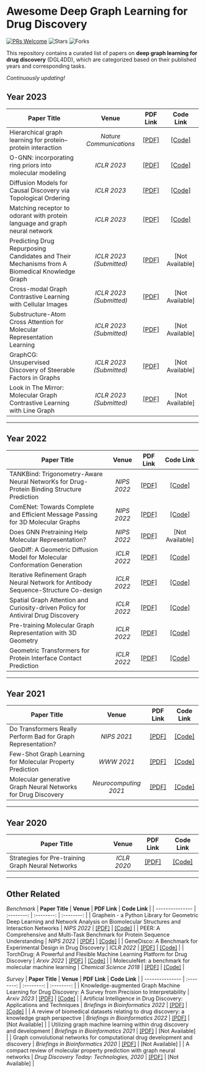 # Awesome Deep Graph Learning for Drug Discovery
[![PRs Welcome](https://img.shields.io/badge/PRs-welcome-yellow.svg)](https://github.com/YuanchenBei/Awesome-Deep-Graph-Learning-for-Drug-Discovery) 
![Stars](https://img.shields.io/github/stars/YuanchenBei/Awesome-Deep-Graph-Learning-for-Drug-Discovery?color=green)  ![Forks](https://img.shields.io/github/forks/YuanchenBei/Awesome-Deep-Graph-Learning-for-Drug-Discovery?color=blue)

This repository contains a curated list of papers on **deep graph learning for drug discovery** (DGL4DD), which are categorized based on their published years and corresponding tasks.

*Continuously updating!*

 ## Year 2023
| **Paper Title** | **Venue** | **PDF Link** | **Code Link** |
| --------------- | :--------: | :--------: | :--------: | 
| Hierarchical graph learning for protein–protein interaction | _Nature Communications_ | [[PDF]](https://www.nature.com/articles/s41467-023-36736-1.pdf) | [[Code]](https://github.com/zqgao22/HIGH-PPI) |
| O-GNN: incorporating ring priors into molecular modeling | _ICLR 2023_ | [[PDF]](https://openreview.net/pdf?id=5cFfz6yMVPU) | [[Code]](https://github.com/O-GNN/O-GNN) |
| Diffusion Models for Causal Discovery via Topological Ordering | _ICLR 2023_ | [[PDF]](https://openreview.net/pdf?id=Idusfje4-Wq) | [[Code]](https://github.com/vios-s/DiffAN) |
| Matching receptor to odorant with protein language and graph neural network | _ICLR 2023_ | [[PDF]](https://openreview.net/pdf?id=q9VherQJd8_) | [[Code]](https://github.com/MatejHl/Receptor2Odorant) |
| Predicting Drug Repurposing Candidates and Their Mechanisms from A Biomedical Knowledge Graph | _ICLR 2023 (Submitted)_ | [[PDF]](https://openreview.net/pdf?id=YycrpoVQB4G) | [Not Available] |
| Cross-modal Graph Contrastive Learning with Cellular Images | _ICLR 2023 (Submitted)_ | [[PDF]](https://openreview.net/pdf?id=V_V53-WG9m6) | [Not Available] |
| Substructure-Atom Cross Attention for Molecular Representation Learning | _ICLR 2023 (Submitted)_ | [[PDF]](https://openreview.net/pdf?id=WFewvIEb0aT) | [Not Available] |
| GraphCG: Unsupervised Discovery of Steerable Factors in Graphs | _ICLR 2023 (Submitted)_ | [[PDF]](https://openreview.net/pdf?id=wUcNUTnOvq) | [Not Available] |
| Look in The Mirror: Molecular Graph Contrastive Learning with Line Graph | _ICLR 2023 (Submitted)_ | [[PDF]](https://openreview.net/pdf?id=pzH2Sltp2--) | [Not Available] |
----------

## Year 2022
| **Paper Title** | **Venue** | **PDF Link** | **Code Link** |
| --------------- | :--------: | :--------: | :--------: | 
| TANKBind: Trigonometry-Aware Neural NetworKs for Drug-Protein Binding Structure Prediction | _NIPS 2022_ | [[PDF]](https://papers.nips.cc/paper_files/paper/2022/file/2f89a23a19d1617e7fb16d4f7a049ce2-Paper-Conference.pdf) | [[Code]](https://github.com/luwei0917/TankBind) |
| ComENet: Towards Complete and Efficient Message Passing for 3D Molecular Graphs | _NIPS 2022_ | [[PDF]](https://papers.nips.cc/paper_files/paper/2022/file/0418973e545b932939302cb605d06f43-Paper-Conference.pdf) | [[Code]](https://github.com/divelab/DIG) |
| Does GNN Pretraining Help Molecular Representation? | _NIPS 2022_ | [[PDF]](https://papers.nips.cc/paper_files/paper/2022/file/4ec360efb3f52643ac43fda570ec0118-Paper-Conference.pdf) | [Not Available] |
| GeoDiff: A Geometric Diffusion Model for Molecular Conformation Generation | _ICLR 2022_ | [[PDF]](https://openreview.net/pdf?id=PzcvxEMzvQC) | [[Code]](https://github.com/MinkaiXu/GeoDiff) |
| Iterative Refinement Graph Neural Network for Antibody Sequence-Structure Co-design | _ICLR 2022_ | [[PDF]](https://openreview.net/pdf?id=LI2bhrE_2A) | [[Code]](https://github.com/wengong-jin/RefineGNN) | 
| Spatial Graph Attention and Curiosity-driven Policy for Antiviral Drug Discovery | _ICLR 2022_ |[[PDF]](https://openreview.net/pdf?id=kavTY__jxp) | [[Code]](https://github.com/yulun-rayn/DGAPN) |
| Pre-training Molecular Graph Representation with 3D Geometry | _ICLR 2022_ |[[PDF]](https://openreview.net/pdf?id=xQUe1pOKPam) | [[Code]](https://github.com/chao1224/GraphMVP) |
| Geometric Transformers for Protein Interface Contact Prediction | _ICLR 2022_ | [[PDF]](https://openreview.net/pdf?id=CS4463zx6Hi) | [[Code]](https://github.com/BioinfoMachineLearning/DeepInteract) |
----------


## Year 2021
| **Paper Title** | **Venue** | **PDF Link** | **Code Link** |
| --------------- | :--------: | :--------: | :--------: | 
| Do Transformers Really Perform Bad for Graph Representation? | _NIPS 2021_ | [[PDF]](https://arxiv.org/pdf/2106.05234.pdf) | [[Code]](https://github.com/Microsoft/Graphormer) |
| Few-Shot Graph Learning for Molecular Property Prediction | _WWW 2021_ | [[PDF]](https://dl.acm.org/doi/pdf/10.1145/3442381.3450112) | [[Code]](https://github.com/zhichunguo/Meta-MGNN) |
| Molecular generative Graph Neural Networks for Drug Discovery | _Neurocomputing 2021_ | [[PDF]](https://arxiv.org/pdf/2012.07397.pdf) | [[Code]](https://github.com/PietroMSB/MG2N2) |
----------


## Year 2020
| **Paper Title** | **Venue** | **PDF Link** | **Code Link** |
| --------------- | :--------: | :--------: | :--------: | 
| Strategies for Pre-training Graph Neural Networks | _ICLR 2020_ | [[PDF]](https://openreview.net/pdf?id=HJlWWJSFDH) | [[Code]](https://github.com/snap-stanford/pretrain-gnns) |
----------
 
 
## Other Related

*Benchmark*
| **Paper Title** | **Venue** | **PDF Link** | **Code Link** |
| --------------- | :--------: | :--------: | :--------: | 
| Graphein - a Python Library for Geometric Deep Learning and Network Analysis on Biomolecular Structures and Interaction Networks | _NIPS 2022_ | [[PDF]](https://papers.nips.cc/paper_files/paper/2022/file/ade039c1db0391106a3375bd2feb310a-Paper-Conference.pdf) | [[Code]](https://github.com/a-r-j/graphein) |
| PEER: A Comprehensive and Multi-Task Benchmark for Protein Sequence Understanding | _NIPS 2022_ | [[PDF]](https://proceedings.neurips.cc/paper_files/paper/2022/file/e467582d42d9c13fa9603df16f31de6d-Paper-Datasets_and_Benchmarks.pdf) | [[Code]](https://github.com/DeepGraphLearning/PEER_Benchmark) |
| GeneDisco: A Benchmark for Experimental Design in Drug Discovery | _ICLR 2022_ | [[PDF]](https://openreview.net/pdf?id=-w2oomO6qgc) | [[Code]](https://github.com/genedisco/genedisco) |
| TorchDrug: A Powerful and Flexible Machine Learning Platform for Drug Discovery | _Arxiv 2022_ | [[PDF]](https://arxiv.org/pdf/2202.08320.pdf) | [[Code]](https://github.com/DeepGraphLearning/torchdrug) |
| MoleculeNet: a benchmark for molecular machine learning | _Chemical Science 2018_ | [[PDF]](https://pubs.rsc.org/en/content/articlepdf/2018/sc/c7sc02664a) | [[Code]](https://github.com/deepchem/deepchem) |


*Survey*
| **Paper Title** | **Venue** | **PDF Link** | **Code Link** |
| --------------- | :--------: | :--------: | :--------: | 
| Knowledge-augmented Graph Machine Learning for Drug Discovery: A Survey from Precision to Interpretability | _Arxiv 2023_ | [[PDF]](https://arxiv.org/pdf/2302.08261.pdf) | [[Code]](https://github.com/zhiqiangzhongddu/Awesome-Knowledge-augmented-GML-for-Drug-Discovery) |
| Artificial Intelligence in Drug Discovery: Applications and Techniques | _Briefings in Bioinformatics 2022_ | [[PDF]](https://arxiv.org/pdf/2106.05386.pdf) | [[Code]](https://github.com/dengjianyuan/Survey_AI_Drug_Discovery) |
| A review of biomedical datasets relating to drug discovery: a knowledge graph perspective | _Briefings in Bioinformatics 2022_ | [[PDF]](https://academic.oup.com/bib/article-abstract/23/6/bbac404/6712301) | [Not Available] |
| Utilizing graph machine learning within drug discovery and development | _Briefings in Bioinformatics 2021_ | [[PDF]](https://academic.oup.com/bib/article/22/6/bbab159/6278145) | [Not Available] |
| Graph convolutional networks for computational drug development and discovery | _Briefings in Bioinformatics 2020_ | [[PDF]](https://www.sciencedirect.com/science/article/pii/S1740674920300305) | [Not Available] |
| A compact review of molecular property prediction with graph neural networks | _Drug Discovery Today: Technologies, 2020_ | [[PDF]](https://academic.oup.com/bib/article/21/3/919/5498046) | [Not Available] |

